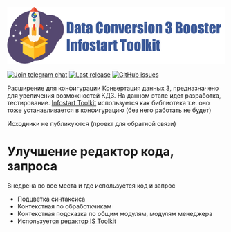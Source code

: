 ![Data Conversion 3 Booster](logo_capture_new.png)

[![Join telegram chat](https://img.shields.io/badge/chat-telegram-blue?style=flat&logo=telegram)](https://t.me/joinchat/iyi3Tlf_7jNiMmIy) 
[![Last release](https://img.shields.io/github/v/release/Evg-lylyk/DC3BoosterISToolkit?include_prereleases&label=last%20release&style=badge)](https://github.com/Evg-lylyk/DC3BoosterISToolkit/releases/latest)
[![GitHub issues](https://img.shields.io/github/issues-raw/Evg-lylyk/DC3BoosterISToolkit?style=badge)](https://github.com/Evg-lylyk/DC3BoosterISToolkit/issues)

Расширение для конфигурации Конвертация данных 3, предназначено для увеличения возможностей КД3.
На данном этапе идет разработка, тестирование. [Infostart Toolkit](https://infostart.ru/public/1254364/) используется как библиотека т.е. оно тоже устанавливается в конфигурацию (без него работать не будет)

Исходники не публикуются (проект для обратной связи)

# Улучшение редактор кода, запроса
Внедрена во все места и где используется код и запрос

* Подцветка синтаксиса
* Контекстная по обработкчикам
* Контекстная подсказка по общим модулям, модулям менеджера
* Используется [редактор IS Toolkit](https://infostart.ru/1c/articles/1446383/)
